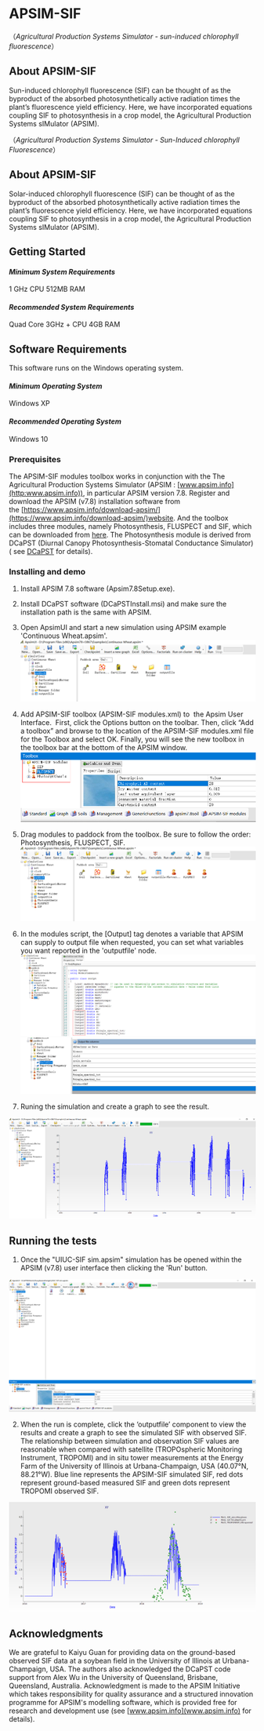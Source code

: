 ﻿# APSIM-SIF


（*Agricultural Production Systems Simulator - sun-induced chlorophyll fluorescence*）

## About APSIM-SIF
Sun-induced chlorophyll fluorescence (SIF) can be thought of as the byproduct of the absorbed photosynthetically active radiation times the plant’s fluorescence yield efficiency. Here, we have incorporated equations coupling SIF to photosynthesis in a crop model, the Agricultural Production Systems sIMulator (APSIM).

（*Agricultural Production Systems Simulator - Sun-Induced chlorophyll Fluorescence*）

## About APSIM-SIF
Solar-induced chlorophyll fluorescence (SIF) can be thought of as the byproduct of the absorbed photosynthetically active radiation times the plant’s fluorescence yield efficiency. Here, we have incorporated equations coupling SIF to photosynthesis in a crop model, the Agricultural Production Systems sIMulator (APSIM).



## Getting Started

#### *Minimum System Requirements*
1 GHz CPU 
512MB RAM

#### *Recommended System Requirements*
Quad Core 3GHz + CPU
4GB RAM


## Software Requirements

This software runs on the Windows operating system.

#### *Minimum Operating System*
Windows XP

#### *Recommended Operating System*
Windows 10

### Prerequisites

 The APSIM-SIF modules toolbox works in conjunction with the The Agricultural Production Systems Simulator (APSIM : [www.apsim.info](http:www.apsim.info)), in particular APSIM version 7.8. Register and download the APSIM (v7.8) installation software from the [https://www.apsim.info/download-apsim/](https://www.apsim.info/download-apsim/)website. And the toolbox  includes three modules, namely Photosynthesis, FLUSPECT and SIF, which can be downloaded from [here](https://github.com/wangyakai01/APSIM-SIF). The Photosynthesis module is derived from DCaPST (Diurnal Canopy Photosynthesis-Stomatal Conductance Simulator) ( see [DCaPST](https://github.com/QAAFI/DCaPST) for details). 



### Installing and demo

1. Install APSIM 7.8 software (Apsim7.8Setup.exe).

2. Install DCaPST software (DCaPSTInstall.msi) and make sure the installation path is the same with APSIM.

3. Open ApsimUI and start a new simulation using APSIM example 'Continuous Wheat.apsim'.
![image](https://github.com/wangyakai01/APSIM-SIF/blob/master/image/Image1.png)

4.  Add APSIM-SIF toolbox (APSIM-SIF modules.xml) to  the Apsim User Interface.  First, click the Options button on the toolbar. Then, click “Add a toolbox” and browse to the location of the APSIM-SIF modules.xml file for the Toolbox and select OK. Finally,  you will see the new toolbox in the toolbox bar at the bottom of the APSIM window.
![image](https://github.com/wangyakai01/APSIM-SIF/blob/master/image/Image2.png)
5.  Drag modules to paddock from the toolbox. Be sure to follow the order: Photosynthesis, FLUSPECT, SIF.
![image](https://github.com/wangyakai01/APSIM-SIF/blob/master/image/Image3.png)
6.  In the modules script, the [Output] tag denotes a variable that APSIM can supply to output file when requested, you can set what variables you want reported in the 'outputfile' node.
![image](https://github.com/wangyakai01/APSIM-SIF/blob/master/image/Image4.png)
![image](https://github.com/wangyakai01/APSIM-SIF/blob/master/image/Image5.png)
7. Runing the simulation and create a graph to see the result.

![image](https://github.com/wangyakai01/APSIM-SIF/blob/master/image/Image6.png)



## Running the tests

1. Once the "UIUC-SIF sim.apsim" simulation has be opened within the APSIM (v7.8) user interface then clicking the 'Run' button.

![image](https://github.com/wangyakai01/APSIM-SIF/blob/master/image/Image7.png)

2. When the run is complete, click the ‘outputfile’ component to view the results and create a graph to see the simulated SIF with observed SIF.
The relationship between simulation and observation SIF values are reasonable when compared with satellite (TROPOspheric Monitoring Instrument, TROPOMI) and in situ tower measurements at the Energy Farm of the University of Illinois at Urbana-Champaign, USA (40.07°N, 88.21°W). Blue line represents the APSIM-SIF simulated SIF,  red dots represent ground-based measured SIF and green dots represent TROPOMI observed SIF. 

![image](https://github.com/wangyakai01/APSIM-SIF/blob/master/image/Image8.png)





## Acknowledgments

We are grateful to Kaiyu Guan for providing data on the ground-based observed SIF data at a 
soybean field in the University of Illinois at Urbana-Champaign, USA.
 The authors also acknowledged the DCaPST code support from Alex Wu in the University of Queensland, Brisbane, Queensland, Australia.
Acknowledgment is made to the APSIM Initiative which takes responsibility for quality assurance and a structured innovation programme for APSIM's modelling software, which is provided free for research and development use (see [www.apsim.info](www.apsim.info) for details).

